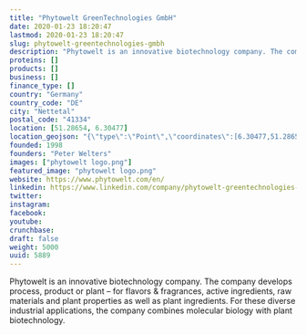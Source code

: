 ```yaml
---
title: "Phytowelt GreenTechnologies GmbH"
date: 2020-01-23 18:20:47
lastmod: 2020-01-23 18:20:47
slug: phytowelt-greentechnologies-gmbh
description: "Phytowelt is an innovative biotechnology company. The company develops process, product or plant – for flavors & fragrances, active ingredients, raw materials and plant properties as well as plant ingredients. For these diverse industrial applications, the company combines molecular biology with plant biotechnology."
proteins: []
products: []
business: []
finance_type: []
country: "Germany"
country_code: "DE"
city: "Nettetal"
postal_code: "41334"
location: [51.28654, 6.30477]
location_geojson: "{\"type\":\"Point\",\"coordinates\":[6.30477,51.28654]}"
founded: 1998
founders: "Peter Welters"
images: ["phytowelt logo.png"]
featured_image: "phytowelt logo.png"
website: https://www.phytowelt.com/en/
linkedin: https://www.linkedin.com/company/phytowelt-greentechnologies-gmbh
twitter: 
instagram: 
facebook: 
youtube: 
crunchbase: 
draft: false
weight: 5000
uuid: 5889
---
```

Phytowelt is an innovative biotechnology company. The company develops process, product or plant – for flavors & fragrances, active ingredients, raw materials and plant properties as well as plant ingredients. For these diverse industrial applications, the company combines molecular biology with plant biotechnology.
